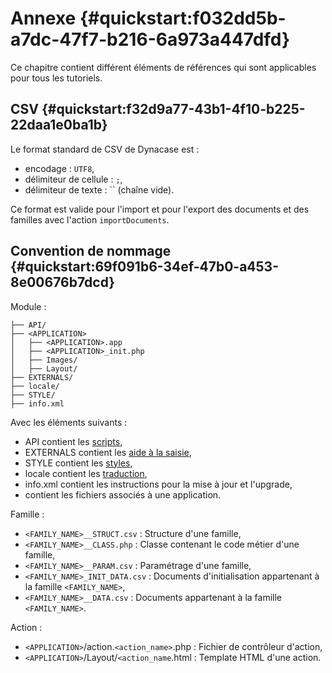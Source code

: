 # Annexe {#quickstart:f032dd5b-a7dc-47f7-b216-6a973a447dfd}

Ce chapitre contient différent éléments de références qui sont applicables pour tous les tutoriels.

## CSV {#quickstart:f32d9a77-43b1-4f10-b225-22daa1e0ba1b}

Le format standard de CSV de Dynacase est :

* encodage : `UTF8`,
* délimiteur de cellule : `;`,
* délimiteur de texte : `` (chaîne vide).

Ce format est valide pour l'import et pour l'export des documents et des familles avec l'action `importDocuments`.

## Convention de nommage {#quickstart:69f091b6-34ef-47b0-a453-8e00676b7dcd}

Module :

    ├── API/
    ├── <APPLICATION>
    │   ├── <APPLICATION>.app
    │   ├── <APPLICATION>_init.php
    │   ├── Images/
    │   ├── Layout/
    ├── EXTERNALS/
    ├── locale/
    ├── STYLE/
    ├── info.xml

Avec les éléments suivants :

* API contient les [scripts][docScript],
* EXTERNALS contient les [aide à la saisie][docHelper],
* STYLE contient les [styles][docStyle],
* locale contient les [traduction][doci18n],
* info.xml contient les instructions pour la mise à jour et l'upgrade,
* <APPLICATION> contient les fichiers associés à une application.

Famille :

* `<FAMILY_NAME>__STRUCT.csv` : Structure d'une famille,
* `<FAMILY_NAME>__CLASS.php` : Classe contenant le code métier d'une famille,
* `<FAMILY_NAME>__PARAM.csv` : Paramétrage d'une famille,
* `<FAMILY_NAME>_INIT_DATA.csv` : Documents d'initialisation appartenant à la famille `<FAMILY_NAME>`,
* `<FAMILY_NAME>__DATA.csv` : Documents appartenant à la famille `<FAMILY_NAME>`.

Action :

* `<APPLICATION>`/action.`<action_name>`.php : Fichier de contrôleur d'action,
* `<APPLICATION>`/Layout/`<action_name`.html : Template HTML d'une action.


<!-- style -->

[docScript]: https://docs.anakeen.com/dynacase/3.2/dynacase-doc-core-reference/website/book/core-ref:1566c46d-a53d-44cf-8c3f-0d0e21c0b117.html#core-ref:4df1314f-9fdd-4a7f-af37-a18cc39f3505 "Documentation : Script"
[docHelper]: https://docs.anakeen.com/dynacase/3.2/dynacase-doc-core-reference/website/book/core-ref:0b2d4cd0-4eed-41d8-ac57-37525a444194.html#core-ref:0b2d4cd0-4eed-41d8-ac57-37525a444194 "Documentation : Aide à la saisie"
[docStyle]: https://docs.anakeen.com/dynacase/3.2/dynacase-doc-core-reference/website/book/core-ref:1844a1a8-1406-47bd-a884-1a18ef0a6ca7.html "Documentation : Style"
[doci18n]: https://docs.anakeen.com/dynacase/3.2/dynacase-doc-core-reference/website/book/core-ref:8f3ad20a-4630-4e86-937b-da3fa26ba423.html "Documentation : traduction"